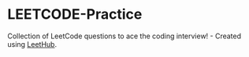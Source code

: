 # LEETCODE-Practice
Collection of LeetCode questions to ace the coding interview! - Created using [LeetHub](https://github.com/QasimWani/LeetHub).
